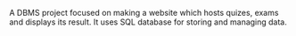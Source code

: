 A DBMS project focused on making a website which hosts quizes, exams and displays its result. It uses SQL database for storing and managing data.